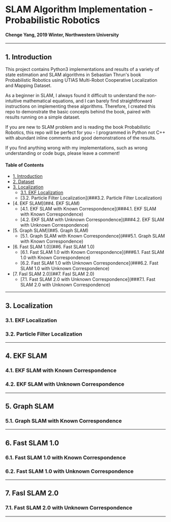 # SLAM Algorithm Implementation - Probabilistic Robotics
#### Chenge Yang, 2019 Winter, Northwestern University
-----------------------------------------------------------------------------------------
## 1. Introduction
This project contains Python3 implementations and results of a variety of state estimation and SLAM algorithms in Sebastian Thrun's book Probabilistic Robotics  using UTIAS Multi-Robot Cooperative Localization and Mapping Dataset.

As a beginner in SLAM, I always found it difficult to understand the non-intuitive mathematical equations, and I can barely find straightforward instructions on implementing these algorithms. Therefore, I created this repo to demonstrate the basic concepts behind the book, paired with results running on a simple dataset.

If you are new to SLAM problem and is reading the book Probabilistic Robotics, this repo will be perfect for you - I programmed in Python not C++ with abundant inline comments and good demonstrations of the results.

If you find anything wrong with my implementations, such as wrong understanding or code bugs, please leave a comment!

#### Table of Contents
- [1. Introduction](##1-Introduction)
- [2. Dataset](##2-Dataset)
- [3. Localization](##3-Localization)
  - [3.1. EKF Localization](###31-EKF-Localization)
  - [3.2. Particle Filter Localization](###3.2. Particle Filter Localization)
- [4. EKF SLAM](##4. EKF SLAM)
  - [4.1. EKF SLAM with Known Correspondence](###4.1. EKF SLAM with Known Correspondence)
  - [4.2. EKF SLAM with Unknown Correspondence](###4.2. EKF SLAM with Unknown Correspondence)
- [5. Graph SLAM](##5. Graph SLAM)
  - [5.1. Graph SLAM with Known Correspondence](###5.1. Graph SLAM with Known Correspondence)
- [6. Fast SLAM 1.0](##6. Fast SLAM 1.0)
  - [6.1. Fast SLAM 1.0 with Known Correspondence](###6.1. Fast SLAM 1.0 with Known Correspondence)
  - [6.2. Fast SLAM 1.0 with Unknown Correspondence](###6.2. Fast SLAM 1.0 with Unknown Correspondence)
- [7. Fasl SLAM 2.0](##7. Fasl SLAM 2.0)
  - [7.1. Fast SLAM 2.0 with Unknown Correspondence](###7.1. Fast SLAM 2.0 with Unknown Correspondence)
-----------------------------------------------------------------------------------------
## 3. Localization

### 3.1. EKF Localization

### 3.2. Particle Filter Localization
-----------------------------------------------------------------------------------------
## 4. EKF SLAM

### 4.1. EKF SLAM with Known Correspondence

### 4.2. EKF SLAM with Unknown Correspondence
-----------------------------------------------------------------------------------------
## 5. Graph SLAM

### 5.1. Graph SLAM with Known Correspondence
-----------------------------------------------------------------------------------------
## 6. Fast SLAM 1.0

### 6.1. Fast SLAM 1.0 with Known Correspondence

### 6.2. Fast SLAM 1.0 with Unknown Correspondence
-----------------------------------------------------------------------------------------
## 7. Fasl SLAM 2.0

### 7.1. Fast SLAM 2.0 with Unknown Correspondence
-----------------------------------------------------------------------------------------

